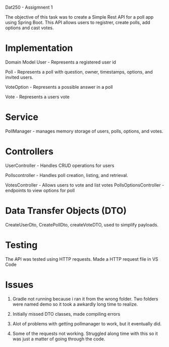 Dat250 - Assigmnent 1

The objective of this task was to create a Simple Rest API for a poll app using Spring Boot. This API allows users to registrer, create polls, add options and cast votes. 


# Implementation

Domain Model
User - Represents a registered user id

Poll - Represents a poll with question, owner, timestamps, options, and invited users. 

VoteOption - Represents a possible answer in a poll

Vote - Represents a users vote

# Service

PollManager - manages memory storage of users, polls, options, and votes. 


# Controllers
UserController - Handles CRUD operations for users

Pollscontroller - Handles poll creation, listing, and retrieval.

VotesController - Allows users to vote and list votes
PollsOptionsController - endpoints to view options for poll

# Data Transfer Objects (DTO)

CreateUserDto, CreatePollDto, createVoteDTO, used to simplify payloads.

# Testing 

The API was tested using HTTP requests. Made a HTTP request file in VS Code

# Issues

1. Gradle not running because i ran it from the wrong folder. Two folders were named demo so it took a awkardly long time to realize.

2. Initially missed DTO classes, made compiling errors

3. Alot of problems with getting pollmanager to work, but it eventually did. 

4. Some of the requests not working. Struggled along time with this so it was just a matter of going through the code. 


